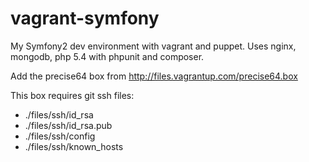 vagrant-symfony
===============

My Symfony2 dev environment with vagrant and puppet. Uses nginx, mongodb, php 5.4 with phpunit and composer.

Add the precise64 box from http://files.vagrantup.com/precise64.box

This box requires git ssh files:
- ./files/ssh/id_rsa
- ./files/ssh/id_rsa.pub
- ./files/ssh/config
- ./files/ssh/known_hosts
